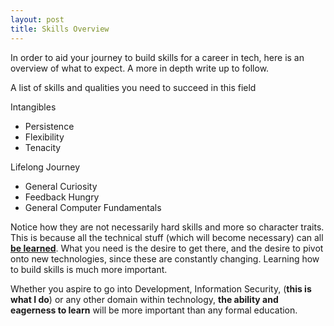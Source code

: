 ```yaml
---
layout: post
title: Skills Overview
---
```


In order to aid your journey to build skills for a career in tech, here is an overview of what to expect. A more in depth write up to follow.

A list of skills and qualities you need to succeed in this field

Intangibles
- Persistence
- Flexibility
- Tenacity

Lifelong Journey
- General Curiosity
- Feedback Hungry
- General Computer Fundamentals


Notice how they are not necessarily hard skills and more so character traits. This is because all the technical stuff (which will become necessary) can all **[be learned](https://www.coursera.org/browse/computer-science)**. What you need is the desire to get there, and the desire to pivot onto new technologies, since these are constantly changing. Learning how to build skills is much more important.

Whether you aspire to go into Development, Information Security, (**this is what I do**) or any other domain within technology, **the ability and eagerness to learn** will be more important than any formal education.
